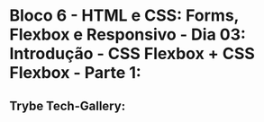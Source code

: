 # Bloco 6 - HTML e CSS: Forms, Flexbox e Responsivo - Dia 03: Introdução - CSS Flexbox + CSS Flexbox - Parte 1:
## Trybe Tech-Gallery:
